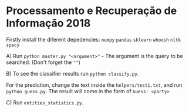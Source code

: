 # Processamento e Recuperação de Informação 2018

Firstly install the diferent depedencies:
`numpy`
`pandas`
`sklearn`
`whoosh`
`nltk`
`spacy`

A) Run `python master.py "<argument>"` - The argument is the query to be searched. (Don't forget the `""`)

B) To see the classifier results run `python classify.py`.

For the prediction, change the text inside the `helpers/test1.txt`, and run `python guess.py`. The result will come in the form of `Guess: <party>`

C) Run `entities_statistics.py`.
